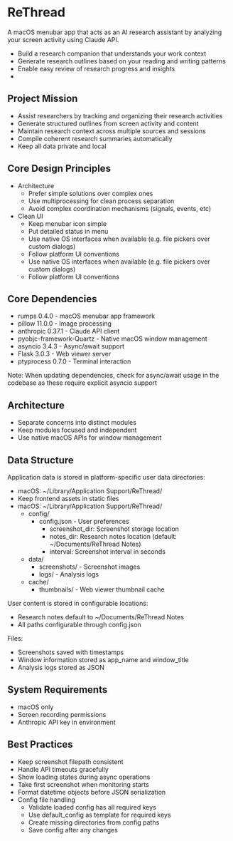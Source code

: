 # ReThread
A macOS menubar app that acts as an AI research assistant by analyzing your screen activity using Claude API.
- Build a research companion that understands your work context
- Generate research outlines based on your reading and writing patterns
- Enable easy review of research progress and insights
-
## Project Mission
- Assist researchers by tracking and organizing their research activities
- Generate structured outlines from screen activity and content
- Maintain research context across multiple sources and sessions
- Compile coherent research summaries automatically
- Keep all data private and local

## Core Design Principles
- Architecture
  - Prefer simple solutions over complex ones
  - Use multiprocessing for clean process separation
  - Avoid complex coordination mechanisms (signals, events, etc)
- Clean UI
  - Keep menubar icon simple
  - Put detailed status in menu
  - Use native OS interfaces when available (e.g. file pickers over custom dialogs)
  - Follow platform UI conventions
  - Use native OS interfaces when available (e.g. file pickers over custom dialogs)
  - Follow platform UI conventions

## Core Dependencies
- rumps 0.4.0 - macOS menubar app framework
- pillow 11.0.0 - Image processing
- anthropic 0.37.1 - Claude API client
- pyobjc-framework-Quartz - Native macOS window management
- asyncio 3.4.3 - Async/await support
- Flask 3.0.3 - Web viewer server
- ptyprocess 0.7.0 - Terminal interaction

Note: When updating dependencies, check for async/await usage in the codebase as these require explicit asyncio support

## Architecture
- Separate concerns into distinct modules
- Keep modules focused and independent
- Use native macOS APIs for window management

## Data Structure

Application data is stored in platform-specific user data directories:
- macOS: ~/Library/Application Support/ReThread/
- Keep frontend assets in static files
- macOS: ~/Library/Application Support/ReThread/
  - config/
    - config.json - User preferences
      - screenshot_dir: Screenshot storage location
      - notes_dir: Research notes location (default: ~/Documents/ReThread Notes)
      - interval: Screenshot interval in seconds
  - data/
    - screenshots/ - Screenshot images
    - logs/ - Analysis logs
  - cache/
    - thumbnails/ - Web viewer thumbnail cache

User content is stored in configurable locations:
- Research notes default to ~/Documents/ReThread Notes
- All paths configurable through config.json

Files:
- Screenshots saved with timestamps
- Window information stored as app_name and window_title
- Analysis logs stored as JSON

## System Requirements
- macOS only
- Screen recording permissions
- Anthropic API key in environment

## Best Practices
- Keep screenshot filepath consistent
- Handle API timeouts gracefully
- Show loading states during async operations
- Take first screenshot when monitoring starts
- Format datetime objects before JSON serialization
- Config file handling
  - Validate loaded config has all required keys
  - Use default_config as template for required keys
  - Create missing directories from config paths
  - Save config after any changes